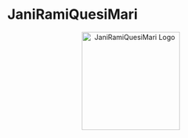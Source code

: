 
# JaniRamiQuesiMari

<p align="center">
  <img src="https://pbs.twimg.com/media/E5tLjTgWQAcaNkq.png" alt="JaniRamiQuesiMari Logo" width="200"/>
</p>
